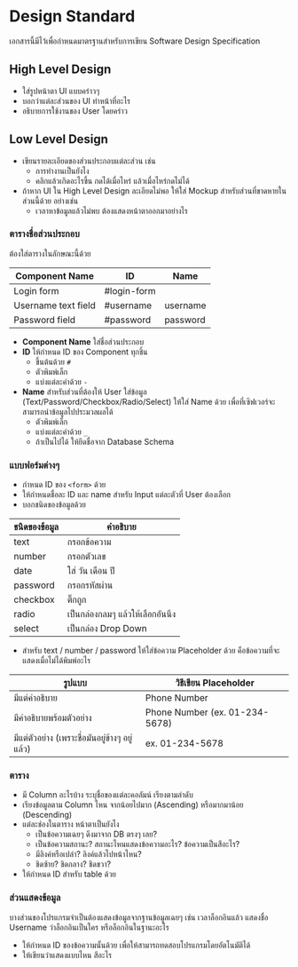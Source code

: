 Design Standard
=============

เอกสารนี้มีไว้เพื่อกำหนดมาตรฐานสำหรับการเขียน Software Design Specification


High Level Design
-----------------

* ใส่รูปหน้าตา UI แบบคร่าวๆ
* บอกว่าแต่ละส่วนของ UI ทำหน้าที่อะไร
* อธิบายการใช้งานของ User โดยคร่าว


Low Level Design
----------------

* เขียนรายละเอียดของส่วนประกอบแต่ละส่วน เช่น
    * การทำงานเป็นยังไง
    * คลิกแล้วเกิดอะไรขึ้น กดได้เมื่อไหร่ แล้วเมื่อไหร่กดไม่ได้
* ถ้าหาก UI ใน High Level Design ละเอียดไม่พอ ให้ใส่ Mockup สำหรับส่วนที่ขาดหายในส่วนนี้ด้วย อย่างเช่น
    * เวลาหาข้อมูลแล้วไม่พบ ต้องแสดงหน้าตาออกมาอย่างไร

### ตารางชื่อส่วนประกอบ

ต้องใส่ตารางในลักษณะนี้ด้วย

| Component Name                | ID             | Name              |
| ----------------------------- | -------------- | ----------------- |
| Login form                    | #login-form    |                   |
| Username text field           | #username      | username          |
| Password field                | #password      | password          |

* __Component Name__ ใส่ชื่อส่วนประกอบ
* __ID__ ให้กำหนด ID ของ Component ทุกชิ้น
    * ขึ้นต้นด้วย `#`
    * ตัวพิมพ์เล็ก
    * แบ่งแต่ละคำด้วย `-`
* __Name__ สำหรับส่วนที่ต้องให้ User ใส่ข้อมูล (Text/Password/Checkbox/Radio/Select) ให้ใส่ Name ด้วย เพื่อที่เซิฟเวอร์จะสามารถนำข้อมูลไปประมวลผลได้
    * ตัวพิมพ์เล็ก
    * แบ่งแต่ละคำด้วย `_`
    * ถ้าเป็นไปได้ ให้ยึดชื่อจาก Database Schema


### แบบฟอร์มต่างๆ

* กำหนด ID ของ `<form>` ด้วย
* ให้กำหนดชื่อละ ID และ name สำหรับ Input แต่ละตัวที่ User ต้องเลือก
* บอกชนิดของข้อมูลด้วย

| ชนิดของข้อมูล | คำอธิบาย |
| ---------- | ------- |
| text | กรอกข้อความ |
| number | กรอกตัวเลข |
| date | ใส่ วัน เดือน ปี |
| password | กรอกรหัสผ่าน |
| checkbox | ติ๊กถูก |
| radio | เป็นกล่องกลมๆ แล้วให้เลือกอันนึง |
| select | เป็นกล่อง Drop Down |

* สำหรับ text / number / password ให้ใส่ข้อความ Placeholder ด้วย คือข้อความที่จะแสดงเมื่อไม่ได้พิมพ์อะไร

| รูปแบบ | วิธีเขียน Placeholder |
| ----- | ----------------- |
| มีแต่คำอธิบาย | Phone Number |
| มีคำอธิบายพร้อมตัวอย่าง | Phone Number (ex. 01-234-5678) |
| มีแต่ตัวอย่าง (เพราะชื่อมันอยู่ข้างๆ อยู่แล้ว) | ex. 01-234-5678 |




### ตาราง

* มี Column อะไรบ้าง ระบุชื่อของแต่ละคอลัมน์ เรียงตามลำดับ
* เรียงข้อมูลตาม Column ไหน จากน้อยไปมาก (Ascending) หรือมากมาน้อย (Descending)
* แต่ละช่องในตาราง หน้าตาเป็นยังไง
    * เป็นข้อความเฉยๆ ดึงมาจาก DB ตรงๆ เลย?
    * เป็นข้อความสถานะ? สถานะไหนแสดงข้อความอะไร? ข้อความเป็นสีอะไร?
    * มีลิงค์หรือเปล่า? ลิงค์แล้วไปหน้าไหน?
	* ชิดซ้าย? ชิดกลาง? ชิดขวา?
* ให้กำหนด ID สำหรับ table ด้วย



### ส่วนแสดงข้อมูล

บางส่วนของโปรแกรมจำเป็นต้องแสดงข้อมูลจากฐานข้อมูลเฉยๆ
เช่น เวลาล็อกอินแล้ว แสดงชื่อ Username ว่าล็อกอินเป็นใคร หรือล็อกอินในฐานะอะไร

* ให้กำหนด ID ของข้อความนั้นด้วย เพื่อให้สามารถทดสอบโปรแกรมโดยอัตโนมัติได้
* ให้เขียนว่าแสดงแบบไหน สีอะไร




